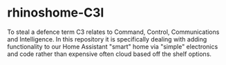 # rhinoshome-C3I
To steal a defence term C3 relates to Command, Control, Communications and Intelligence. In this repository it is specifically dealing with adding functionality to our Home Assistant "smart" home via "simple" electronics and code rather than expensive often cloud based off the shelf options.
